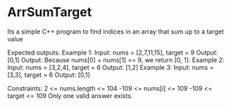 # ArrSumTarget
Its a simple C++ program to find indices in an array that sum up to a target value

Expected outputs. 
Example 1: Input: nums = [2,7,11,15], target = 9 Output: [0,1] Output: Because nums[0] + nums[1] == 9, we return [0, 1].
Example 2: Input: nums = [3,2,4], target = 6 Output: [1,2] 
Example 3: Input: nums = [3,3], target = 6 Output: [0,1] 

Constraints: 
2 <= nums.length <= 104 
-109 <= nums[i] <= 109 
-109 <= target <= 109
Only one valid answer exists.
